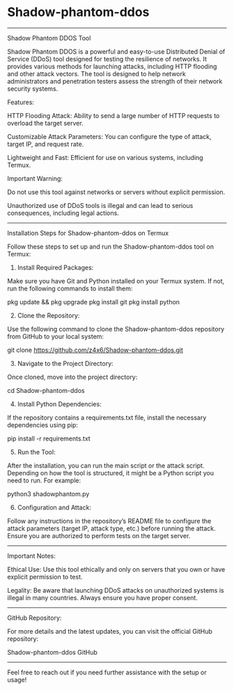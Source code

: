 # Shadow-phantom-ddos

---

Shadow Phantom DDOS Tool

Shadow Phantom DDOS is a powerful and easy-to-use Distributed Denial of Service (DDoS) tool designed for testing the resilience of networks. It provides various methods for launching attacks, including HTTP flooding and other attack vectors. The tool is designed to help network administrators and penetration testers assess the strength of their network security systems.

Features:

HTTP Flooding Attack: Ability to send a large number of HTTP requests to overload the target server.

Customizable Attack Parameters: You can configure the type of attack, target IP, and request rate.

Lightweight and Fast: Efficient for use on various systems, including Termux.


Important Warning:

Do not use this tool against networks or servers without explicit permission.

Unauthorized use of DDoS tools is illegal and can lead to serious consequences, including legal actions.



---

Installation Steps for Shadow-phantom-ddos on Termux

Follow these steps to set up and run the Shadow-phantom-ddos tool on Termux:

1. Install Required Packages:

Make sure you have Git and Python installed on your Termux system. If not, run the following commands to install them:

pkg update && pkg upgrade
pkg install git
pkg install python

2. Clone the Repository:

Use the following command to clone the Shadow-phantom-ddos repository from GitHub to your local system:

git clone https://github.com/z4x6/Shadow-phantom-ddos.git

3. Navigate to the Project Directory:

Once cloned, move into the project directory:

cd Shadow-phantom-ddos

4. Install Python Dependencies:

If the repository contains a requirements.txt file, install the necessary dependencies using pip:

pip install -r requirements.txt

5. Run the Tool:

After the installation, you can run the main script or the attack script. Depending on how the tool is structured, it might be a Python script you need to run. For example:

python3 shadowphantom.py

6. Configuration and Attack:

Follow any instructions in the repository’s README file to configure the attack parameters (target IP, attack type, etc.) before running the attack. Ensure you are authorized to perform tests on the target server.


---

Important Notes:

Ethical Use: Use this tool ethically and only on servers that you own or have explicit permission to test.

Legality: Be aware that launching DDoS attacks on unauthorized systems is illegal in many countries. Always ensure you have proper consent.



---

GitHub Repository:

For more details and the latest updates, you can visit the official GitHub repository:

Shadow-phantom-ddos GitHub


---

Feel free to reach out if you need further assistance with the setup or usage!

